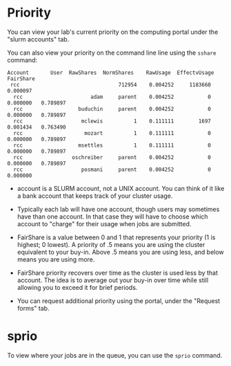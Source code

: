 
# Priority

You can view your lab's current priority on the computing portal under
the "slurm accounts" tab.

You can also view your priority on the command line line using the `sshare`
command:

	Account       User  RawShares  NormShares    RawUsage  EffectvUsage  FairShare 
	 rcc                                712954    0.004252     1183660      0.000097            
	  rcc                      adam     parent    0.004252           0      0.000000   0.789897 
	  rcc                  buduchin     parent    0.004252           0      0.000000   0.789897 
	  rcc                   mclewis          1    0.111111        1697      0.001434   0.763490 
	  rcc                    mozart          1    0.111111           0      0.000000   0.789897 
	  rcc                  msettles          1    0.111111           0      0.000000   0.789897 
	  rcc                oschreiber     parent    0.004252           0      0.000000   0.789897 
	  rcc                   posmani     parent    0.004252           0      0.000000

- account is a SLURM account, not a UNIX account.  You can think of it like a
bank account that keeps track of your cluster usage.

- Typically each lab will have one account, though users may sometimes 
have than one account.  In that case they will have to choose which account to
"charge" for their usage when jobs are submitted.

- FairShare is a  value between 0 and 1 that represents your priority (1 is 
highest; 0 lowest).  A priority of .5 means you are using the cluster 
equivalent to your buy-in.  Above .5 means you are using less, and below
means you are using more.

- FairShare priority recovers over time as the cluster is used less by 
that account.  The idea is to average out your buy-in over time while 
still allowing you to exceed it for brief periods.

- You can request additional priority using the portal, under the
"Request forms" tab.

# sprio

To view where your jobs are in the queue, you can use the `sprio` command.

